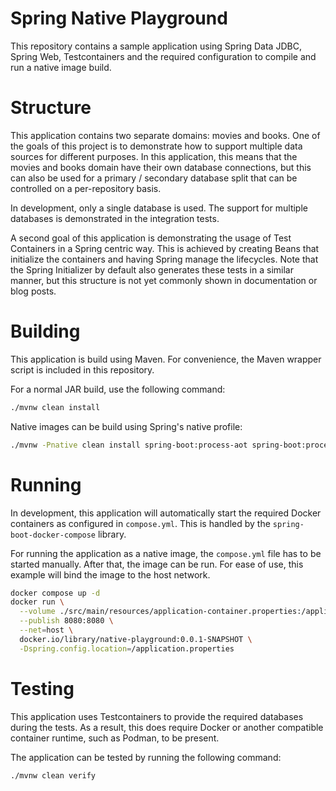 # Spring Native Playground

This repository contains a sample application using Spring Data JDBC, Spring Web, Testcontainers and the required configuration to compile and run a native image build.

# Structure

This application contains two separate domains: movies and books. One of the goals of this project is to demonstrate how to support multiple data sources for different purposes.
In this application, this means that the movies and books domain have their own database connections, but this can also be used for a primary / secondary database split that can be controlled on a per-repository basis.

In development, only a single database is used. The support for multiple databases is demonstrated in the integration tests.

A second goal of this application is demonstrating the usage of Test Containers in a Spring centric way. This is achieved by creating Beans that initialize the containers and having Spring manage the lifecycles.
Note that the Spring Initializer by default also generates these tests in a similar manner, but this structure is not yet commonly shown in documentation or blog posts.

# Building

This application is build using Maven. For convenience, the Maven wrapper script is included in this repository.

For a normal JAR build, use the following command:

```bash
./mvnw clean install
```

Native images can be build using Spring's native profile:

```bash
./mvnw -Pnative clean install spring-boot:process-aot spring-boot:process-test-aot spring-boot:build-image
```

# Running

In development, this application will automatically start the required Docker containers as configured in `compose.yml`.
This is handled by the `spring-boot-docker-compose` library.

For running the application as a native image, the `compose.yml` file has to be started manually.
After that, the image can be run. For ease of use, this example will bind the image to the host network.

```bash
docker compose up -d
docker run \
  --volume ./src/main/resources/application-container.properties:/application.properties \
  --publish 8080:8080 \
  --net=host \
  docker.io/library/native-playground:0.0.1-SNAPSHOT \
  -Dspring.config.location=/application.properties
```

# Testing

This application uses Testcontainers to provide the required databases during the tests.
As a result, this does require Docker or another compatible container runtime, such as Podman, to be present.

The application can be tested by running the following command:

```bash
./mvnw clean verify
```
